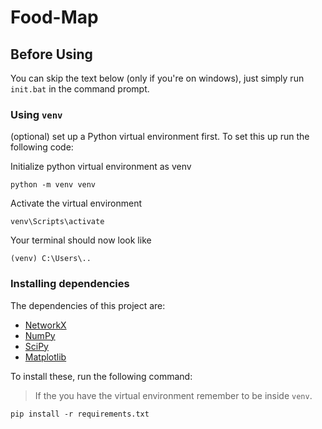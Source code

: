 # Food-Map

## Before Using

You can skip the text below (only if you're on windows), just simply run `init.bat` in the command prompt.

### Using `venv`
(optional) set up a Python virtual environment first. To set this up run the following code:

Initialize python virtual environment as venv

```
python -m venv venv
```

Activate the virtual environment

```
venv\Scripts\activate
```

Your terminal should now look like

```
(venv) C:\Users\..
```

### Installing dependencies

The dependencies of this project are:

* [NetworkX](https://networkx.org/)
* [NumPy](https://numpy.org/)
* [SciPy](https://scipy.org/)
* [Matplotlib](https://matplotlib.org/)
  
To install these, run the following command:

> If the you have the virtual environment remember to be inside `venv`.

```
pip install -r requirements.txt
```